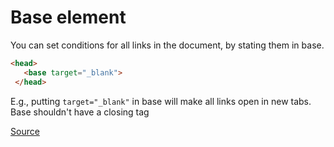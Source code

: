 
# Base element

You can set conditions for all links in the document, by stating them in base.

```html
<head>
   <base target="_blank">
 </head>
```

E.g., putting `target="_blank"` in base will make all links open in new tabs.
Base shouldn't have a closing tag

[Source](https://css-tricks.com/use-target_blank/)
